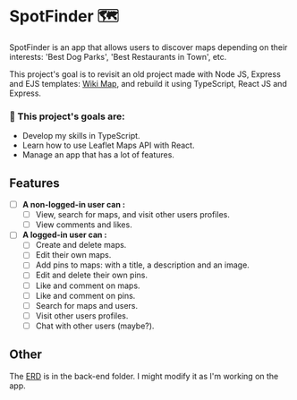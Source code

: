# SpotFinder 🗺️

SpotFinder is an app that allows users to discover maps depending on their interests: 'Best Dog Parks', 'Best Restaurants in Town', etc. 

This project's goal is to revisit an old project made with Node JS, Express and EJS templates: [Wiki Map](https://github.com/Purpleknife/Wiki-Map), and rebuild it using TypeScript, React JS and Express.

<strong><h3> 📌 This project's goals are:</h3></strong>
- Develop my skills in TypeScript.
- Learn how to use Leaflet Maps API with React.
- Manage an app that has a lot of features.

## Features
- [ ] <strong>A non-logged-in user can :</strong>
  - [ ] View, search for maps, and visit other users profiles.
  - [ ] View comments and likes.
- [ ] <strong>A logged-in user can :</strong>
  - [ ] Create and delete maps.
  - [ ] Edit their own maps.
  - [ ] Add pins to maps: with a title, a description and an image.
  - [ ] Edit and delete their own pins.
  - [ ] Like and comment on maps.
  - [ ] Like and comment on pins.
  - [ ] Search for maps and users.
  - [ ] Visit other users profiles.
  - [ ] Chat with other users (maybe?).

## Other
The [ERD](https://github.com/Purpleknife/SpotFinder/blob/master/back-end/ERD%20-%20SpotFinder.png) is in the back-end folder. I might modify it as I'm working on the app.

